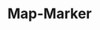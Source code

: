 ---
layout: pattern.njk
tags: 
    - maps_en
    - maps_components_en
    - page
key: map-marker-maps_en
title: Map-Marker
parent: components-maps_en
image: maps/overview/map_marker.webp
keywords: map marker
order: 20
availablelanguages: 
    - de
---